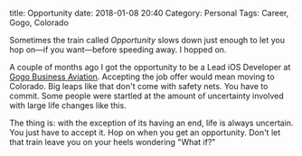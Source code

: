 title: Opportunity
date: 2018-01-08 20:40
Category: Personal
Tags: Career, Gogo, Colorado

Sometimes the train called _Opportunity_ slows down just enough to let you hop on—if you want—before speeding away. I hopped on. 

<!-- more -->

A couple of months ago I got the opportunity to be a Lead iOS Developer at [Gogo Business Aviation][gba]. Accepting the job offer would mean moving to Colorado. Big leaps like that don't come with safety nets. You have to commit. Some people were startled at the amount of uncertainty involved with large life changes like this.

The thing is: with the exception of its having an end, life is always uncertain. You just have to accept it. Hop on when you get an opportunity. Don't let that train leave you on your heels wondering "What if?"

[gba]: https://business.gogoair.com/
